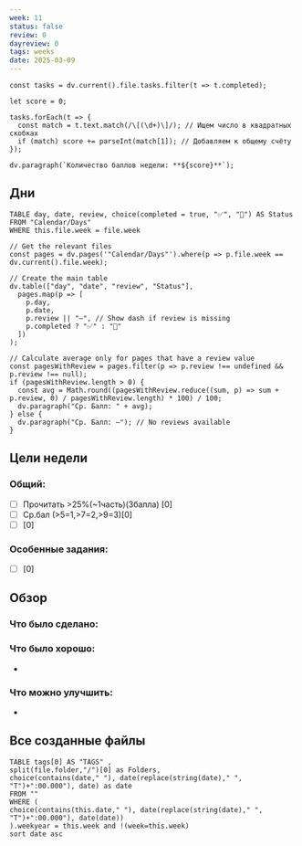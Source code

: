 ```yaml
---
week: 11
status: false
review: 0
dayreview: 0
tags: weeks
date: 2025-03-09
---
```

```dataviewjs
const tasks = dv.current().file.tasks.filter(t => t.completed);

let score = 0;

tasks.forEach(t => {
  const match = t.text.match(/\[(\d+)\]/); // Ищем число в квадратных скобках
  if (match) score += parseInt(match[1]); // Добавляем к общему счёту
});

dv.paragraph(`Количество баллов недели: **${score}**`);
```



## Дни
```dataview
TABLE day, date, review, choice(completed = true, "✅", "🔄") AS Status
FROM "Calendar/Days" 
WHERE this.file.week = file.week
```

```dataviewjs
// Get the relevant files
const pages = dv.pages('"Calendar/Days"').where(p => p.file.week == dv.current().file.week);

// Create the main table
dv.table(["day", "date", "review", "Status"], 
  pages.map(p => [
    p.day, 
    p.date, 
    p.review || "—", // Show dash if review is missing
    p.completed ? "✅" : "🔄"
  ])
);

// Calculate average only for pages that have a review value
const pagesWithReview = pages.filter(p => p.review !== undefined && p.review !== null);
if (pagesWithReview.length > 0) {
  const avg = Math.round((pagesWithReview.reduce((sum, p) => sum + p.review, 0) / pagesWithReview.length) * 100) / 100;
  dv.paragraph("Ср. Балл: " + avg);
} else {
  dv.paragraph("Ср. Балл: —"); // No reviews available
}
```

## Цели недели

### Общий:
- [ ] Прочитать >25%(~1часть)(3балла) [0]
- [ ] Ср.бал (>5=1,>7=2,>9=3)[0]
- [ ] [0]

### Особенные задания:
- [ ] [0]





## Обзор

### Что было сделано:



### Что было хорошо:
 - 



### Что можно улучшить:
- 


## Все созданные файлы
```dataview
TABLE tags[0] AS "TAGS" ,
split(file.folder,"/")[0] as Folders,
choice(contains(date," "), date(replace(string(date)," ", "T")+":00.000"), date) as date
FROM ""
WHERE (
choice(contains(this.date," "), date(replace(string(date)," ", "T")+":00.000"), date(date))
).weekyear = this.week and !(week=this.week)
sort date asc
```
